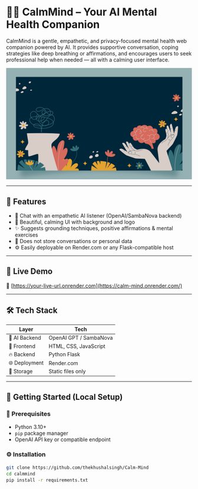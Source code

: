 # 🧘‍♂️ CalmMind – Your AI Mental Health Companion

CalmMind is a gentle, empathetic, and privacy-focused mental health web companion powered by AI. It provides supportive conversation, coping strategies like deep breathing or affirmations, and encourages users to seek professional help when needed — all with a calming user interface.

![CalmMind Screenshot](static/back.jpg)

---

## 🌟 Features

- 🤖 Chat with an empathetic AI listener (OpenAI/SambaNova backend)
- 🌈 Beautiful, calming UI with background and logo
- ✨ Suggests grounding techniques, positive affirmations & mental exercises
- 🔐 Does not store conversations or personal data
- ⚙️ Easily deployable on Render.com or any Flask-compatible host

---

## 📸 Live Demo

🔗 [https://your-live-url.onrender.com](https://calm-mind.onrender.com/)

---

## 🛠 Tech Stack

| Layer | Tech |
|-------|------|
| 🧠 AI Backend | OpenAI GPT / SambaNova |
| 💬 Frontend | HTML, CSS, JavaScript |
| 🔥 Backend | Python Flask |
| 🌐 Deployment | Render.com |
| 📁 Storage | Static files only |

---

## 🚀 Getting Started (Local Setup)

### 🔧 Prerequisites

- Python 3.10+
- `pip` package manager
- OpenAI API key or compatible endpoint

### ⚙️ Installation

```bash
git clone https://github.com/thekhushalsingh/Calm-Mind
cd calmmind
pip install -r requirements.txt
